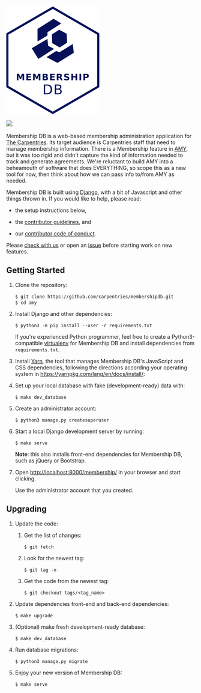 ![](assets/carpentries-mdb-hex-white.png)

![](https://travis-ci.org/carpentries/mdb.svg?branch=master)

Membership DB is a web-based membership administration application
for [The Carpentries][tc].  Its target audience is Carpentries
staff that need to manage membership information. There is a Membership
feature in [AMY][amy], but it was too rigid and didn't capture the kind
of information needed to track and generate agreements. We're reluctant
to build AMY into a beheamouth of software that does EVERYTHING, so
scope this as a new tool for now, then think about how we can pass info
to/from AMY as needed.

Membership DB is built using [Django][django], with a bit of Javascript
and other things thrown in.  If you would like to help, please read:

*   the setup instructions below,

*   the [contributor guidelines](CONTRIBUTING.md), and

*   our [contributor code of conduct](CONDUCT.md).

Please [check with us][contact-address] or open an [issue][issues]
before starting work on new features.

## Getting Started

1.  Clone the repository:

    ~~~
    $ git clone https://github.com/carpentries/membershipdb.git
    $ cd amy
    ~~~

2.  Install Django and other dependencies:

    ~~~
    $ python3 -m pip install --user -r requirements.txt
    ~~~

    If you're experienced Python programmer, feel free to create a
    Python3-compatible [virtualenv][virtualenv] for Membership DB and install
    dependencies from `requirements.txt`.

1.  Install [Yarn][yarn], the tool that manages Membership DB's JavaScript and CSS
    dependencies, following the directions according your operating system in
    https://yarnpkg.com/lang/en/docs/install/:

2.  Set up your local database with fake (development-ready) data with:

    ~~~
    $ make dev_database
    ~~~
    
3.  Create an administrator account:

    ~~~
    $ python3 manage.py createsuperuser
    ~~~

4.  Start a local Django development server by running:

    ~~~
    $ make serve
    ~~~

    **Note**:  this also installs front-end dependencies for Membership DB, such as jQuery or Bootstrap.

7.  Open <http://localhost:8000/membership/> in your browser and start clicking.

    Use the administrator account that you created.

## Upgrading

1.  Update the code:

    1.  Get the list of changes:

        ~~~
        $ git fetch
        ~~~

    2.  Look for the newest tag:

        ~~~~
        $ git tag -n
        ~~~~

    3.  Get the code from the newest tag:

        ~~~~
        $ git checkout tags/<tag_name>
        ~~~~

2.  Update dependencies front-end and back-end dependencies:

    ~~~
    $ make upgrade
    ~~~

3.  (Optional) make fresh development-ready database:

    ~~~
    $ make dev_database
    ~~~

4.  Run database migrations:

    ~~~~
    $ python3 manage.py migrate
    ~~~~

5.  Enjoy your new version of Membership DB:

    ~~~
    $ make serve
    ~~~

[amy]: https://github.com/swcarpentry/amy
[contact-address]: mailto:francisco.palm@gmail.com
[django]: https://www.djangoproject.com
[issues]: https://github.com/carpentries/membershipdb/issues
[tc]: http://carpentries.org
[virtualenv]: https://virtualenv.pypa.io/en/latest/userguide.html
[yarn]: https://yarnpkg.com